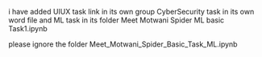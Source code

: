 i have added UIUX task link in its own group
CyberSecurity task in its own word file 
and ML task in its folder Meet Motwani Spider ML basic Task1.ipynb

please ignore the folder Meet_Motwani_Spider_Basic_Task_ML.ipynb
